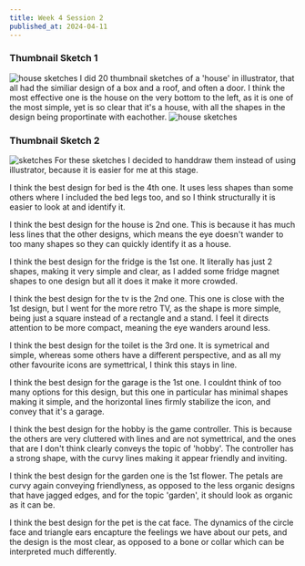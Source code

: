 ```yaml
---
title: Week 4 Session 2
published_at: 2024-04-11
---
```


### Thumbnail Sketch 1
![house sketches](/W01S1/almosthouse.png)
I did 20 thumbnail sketches of a 'house' in illustrator, that all had the similiar design of a box and a roof, and often a door. I think the most effective one is the house on the very bottom to the left, as it is one of the most simple, yet is so clear that it's a house, with all the shapes in the design being proportinate with eachother.
![house sketches](/W01S1/houses.png)
### Thumbnail Sketch 2
![sketches](/W01S1/sketches.JPG)
For these sketches I decided to handdraw them instead of using illustrator, because it is easier for me at this stage. 

I think the best design for bed is the 4th one. It uses less shapes than some others where I included the bed legs too, and so I think structurally it is easier to look at and identify it.

I think the best design for the house is 2nd one. This is because it has much less lines that the other designs, which means the eye doesn't wander to too many shapes so they can quickly identify it as a house.

I think the best design for the fridge is the 1st one. It literally has just 2 shapes, making it very simple and clear, as I added some fridge magnet shapes to one design but all it does it make it more crowded.

I think the best design for the tv is the 2nd one. This one is close with the 1st design, but I went for the more retro TV, as the shape is more simple, being just a square instead of a rectangle and a stand. I feel it directs attention to be more compact, meaning the eye wanders around less.

I think the best design for the toilet is the 3rd one. It is symetrical and simple, whereas some others have a different perspective, and as all my other favourite icons are symettrical, I think this stays in line.

I think the best design for the garage is the 1st one. I couldnt think of too many options for this design, but this one in particular has minimal shapes making it simple, and the horizontal lines firmly stabilize the icon, and convey that it's a garage.

I think the best design for the hobby is the game controller. This is because the others are very cluttered with lines and are not symettrical, and the ones that are I don't think clearly conveys the topic of 'hobby'. The controller has a strong shape, with the curvy lines making it appear friendly and inviting.

I think the best design for the garden one is the 1st flower. The petals are curvy again conveying friendlyness, as opposed to the less organic designs that have jagged edges, and for the topic 'garden', it should look as organic as it can be.

I think the best design for the pet is the cat face. The dynamics of the circle face and triangle ears encapture the feelings we have about our pets, and the design is the most clear, as opposed to a bone or collar which can be interpreted much differently.